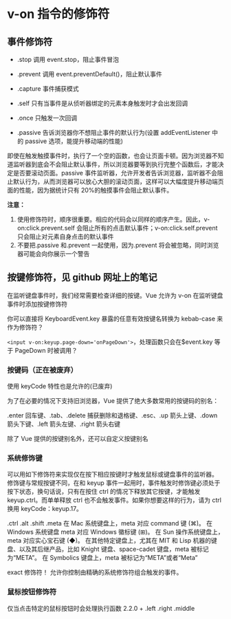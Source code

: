 # v-on 指令的修饰符

## 事件修饰符

- .stop 调用 event.stop，阻止事件冒泡

- .prevent 调用 event.preventDefault()，阻止默认事件

- .capture 事件捕获模式

- .self 只有当事件是从侦听器绑定的元素本身触发时才会出发回调

- .once 只触发一次回调

- .passive 告诉浏览器你不想阻止事件的默认行为(设置 addEventListener 中的 passive 选项，能提升移动端的性能)

即使在触发触摸事件时，执行了一个空的函数，也会让页面卡顿。因为浏览器不知道监听器到底会不会阻止默认事件，所以浏览器要等到执行完整个函数后，才能决定是否要滚动页面。passive 事件监听器，允许开发者告诉浏览器，监听器不会阻止默认行为，从而浏览器可以放心大胆的滚动页面，这样可以大幅度提升移动端页面的性能，因为据统计只有 20%的触摸事件会阻止默认事件。

**注意：**

1. 使用修饰符时，顺序很重要。相应的代码会以同样的顺序产生。因此，v-on:click.prevent.self 会阻止所有的点击默认事件；v-on:click.self.prevent 只会阻止对元素自身点击的默认事件
2. 不要把.passive 和.prevent 一起使用，因为.prevent 将会被忽略，同时浏览器可能会向你展示一个警告

## 按键修饰符，见 github 网址上的笔记

在监听键盘事件时，我们经常需要检查详细的按键。Vue 允许为 v-on 在监听键盘事件时添加按键修饰符

你可以直接将 KeyboardEvent.key 暴露的任意有效按键名转换为 kebab-case 来作为修饰符？

`<input v-on:keyup.page-down='onPageDown'>`，处理函数只会在$event.key 等于 PageDown 时被调用？

### 按键码（正在被废弃）

使用 keyCode 特性也是允许的(已废弃)

为了在必要的情况下支持旧浏览器，Vue 提供了绝大多数常用的按键码的别名：

.enter 回车键、.tab、.delete 捕获删除和退格键、.esc、.up 箭头上键、.down 箭头下键、.left 箭头左键、.right 箭头右键

除了 Vue 提供的按键别名外，还可以自定义按键别名

### 系统修饰键

可以用如下修饰符来实现仅在按下相应按键时才触发鼠标或键盘事件的监听器。 修饰键与常规按键不同，在和 keyup 事件一起用时，事件触发时修饰键必须处于按下状态，换句话说，只有在按住 ctrl 的情况下释放其它按键，才能触发 keyup.ctrl。而单单释放 ctrl 也不会触发事件。如果你想要这样的行为，请为 ctrl 换用 keyCode：keyup.17。

.ctrl
.alt
.shift
.meta 在 Mac 系统键盘上，meta 对应 command 键 (⌘)。 在 Windows 系统键盘 meta 对应 Windows 徽标键 (⊞)。 在 Sun 操作系统键盘上，meta 对应实心宝石键 (◆)。 在其他特定键盘上，尤其在 MIT 和 Lisp 机器的键盘、以及其后继产品，比如 Knight 键盘、space-cadet 键盘，meta 被标记为“META”。 在 Symbolics 键盘上，meta 被标记为“META”或者“Meta”

exact 修饰符！
允许你控制由精确的系统修饰符组合触发的事件。

### 鼠标按钮修饰符

仅当点击特定的鼠标按钮时会处理执行函数
2.2.0 +
.left
.right
.middle
